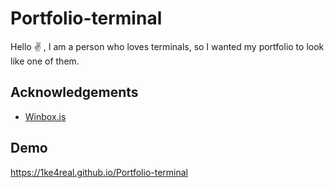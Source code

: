 
# Portfolio-terminal

Hello :v: , I am a person who loves terminals, so I wanted my portfolio to look like one of them. 


## Acknowledgements

 - [Winbox.js](https://nextapps-de.github.io/winbox/)
 

## Demo

https://1ke4real.github.io/Portfolio-terminal

